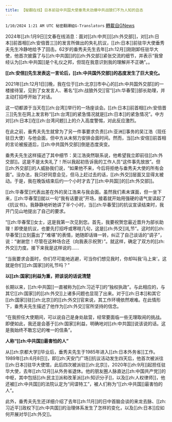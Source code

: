 ```yaml
---
title: 【秘翻在线】日本前驻中共国大使垂秀夫劲爆中共战狼们不为人知的丑态
---
```

`1/10/2024 1:21 AM UTC 秘密翻譯組G-Translators` [轉載自GNews](https://gnews.org/articles/2202729)

2024年[[zh:1月9日]]文春在线消息：面对[[zh:中共]][[zh:外交部]]，对[[zh:日本]]前首相[[zh:安倍晋三]]的发言所做出的失礼抗议，[[zh:日本]]前驻华大使垂秀夫先生冷静地给予了回击。62岁的垂秀夫先生去年[[zh:12月]]刚刚卸任驻华大使，他首次披露了与[[zh:中共国]]的[[zh:外交部]]紧张交流的细节，并表示“我曾经认为[[zh:中共国]]是个礼仪之邦，但现在我意识到我的理解并不正确”。。

**[[zh:安倍]]先生发表这一言论后，[[zh:中共国外交部]]的态度发生了巨大变化。**

2021年[[zh:12月1日]]晚，我在位于[[zh:北京]]市中心的[[zh:中共国外交部]]的一楼接待室，见到了女发言人、著名“[[zh:战狼外交]]官”[[zh:华春莹]]部长助理，并主动打招呼开始了对话。

这一切都源于当天在[[zh:台湾]]举行的一场座谈会。[[zh:日本]]前首相[[zh:安倍晋三]]先生在网上发言称“[[zh:台湾]]的紧急情况就是[[zh:日本]]的紧急情况”。中方对[[zh:日本]]在[[zh:台湾问题]]上的介入高度警惕，对此反应激烈。

在此之前，垂秀夫先生就曾为了另一件事要求负责[[zh:亚洲]]事务的吴江浩（现任驻日大使）与他会面，但中方从未努力安排会面时间。然而，当[[zh:安倍]]前首相的言论被报道后，[[zh:中共国外交部]]倒是态度突变。

垂秀夫先生这样描述了其中细节：吴江浩突然联系说，他希望我立即前往[[zh:外交部]]。这是不是太失礼了！所以我起初告诉我的工作人员“这件事先放放”。但[[zh:外交部]]的人威胁我们说，“如果他不来，今后将拒绝与垂秀夫大使的所有会面”。没办法，我只好同意会见，但马上赶过去的话，[[zh:外交]]层面又显得太被动。于是，我在晚饭结束后约一个小时才去了[[zh:中共国]]的[[zh:外交部]]。

[[zh:华春莹]]代表出差在外的吴江浩来与我会面。虽然我们素未谋面，但一坐下来，[[zh:华春莹]]就以一句“我有话要说”开场，接着就开始用强硬的语气宣读起了《抗议书》。我静静地听她讲了半个小时，当[[zh:华春莹]]的抗议宣读结束时，我开门见山地提出了自己的要求。

“[[zh:华春莹]]女士，这是我第一次见到您。首先，我要祝贺您最近晋升为部长助理！即使是抗议，也要先打招呼或寒暄几句，这是[[zh:外交]]礼节”。这时的[[zh:华春莹]]立刻露出了“难堪”的表情，她随即话锋一转，纠正了自己谈话的“调子”，说：“谢谢您！尽管在这种场合还（向我表示祝贺）”。就这样，确定了双方的[[zh:外交]]力度。接下来我是这样说的......

“当我要求会面时，你们尽可能地逃避，可当你们想见我时，你却叫我‘马上来'。这就是你们[[zh:国家]]的礼节吗？”

**以[[zh:国家]]利益为重，把该说的话说清楚**

长期以来，[[zh:中共国]]一直被称为[[zh:习近平]]的“独权执政”。与此相应的，与其它[[zh:国家]]的[[zh:外交]]上诸多问题也显现了出来。对于[[zh:日本]]和其它[[zh:国家]]驻[[zh:北京]]的[[zh:外交]]官来说，其工作环境依然艰难。在此情形下，垂秀夫先生描述了他作为[[zh:外交]]官所坚持的信念。

“在我担任大使期间，可以说自己是身处敌营，经常要面临一些无理取闹的挑战。即便如此，我还是会基于[[zh:国家]]利益，明确地对[[zh:中共国]]说该说的话。这是我始终不敢忘记的唯一的信条”。

**人称“[[zh:中共国]]最害怕的人”**

从[[zh:京都大学]]毕业后，垂秀夫先生于1985年进入[[zh:日本外务省]]工作。1989年[[zh:6月8日]]，即[[zh:天安门广场]]抗议活动发生四天后，他首次被派往[[zh:日本]]驻华大使馆，此后四次被派驻[[zh:北京]]，2020年[[zh:9月]]起担任驻华大使，去年[[zh:12月]]从外务省退休。他的朋友圈人脉直达[[zh:中国共产党]]的中枢，其中包括[[zh:民主]]派和改革派[[zh:知识分子]]，以及[[zh:人权律师]]，他还被[[zh:中共国]]的法院认定为“间谍特工”，被人们称为“[[zh:中共国]]最害怕的人”。

此外，垂秀夫先生还详细介绍了去年[[zh:11月]]的日中首脑会谈的来龙去脉、[[zh:习近平]]政权下[[zh:中共国]]的治理体系发生了怎样的变化，以及[[zh:日本]]应如何开展对华[[zh:外交]]。
